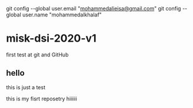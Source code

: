 

  git config --global user.email "mohammedalieisa@gmail.com"
  git config --global user.name "mohammedalkhalaf"

# misk-dsi-2020-v1
first test at git and GitHub 

## hello

this is just a test 

this is my fisrt reposetry 
hiiiiii